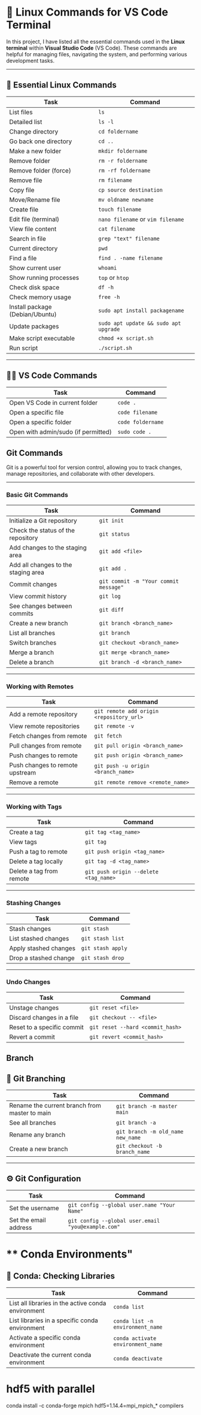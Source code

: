 # 📂 Linux Commands for VS Code Terminal

In this project, I have listed all the essential commands used in the **Linux terminal** within **Visual Studio Code** (VS Code). These commands are helpful for managing files, navigating the system, and performing various development tasks.

---

## 🐧 Essential Linux Commands

| **Task**                              | **Command**                                   |
|---------------------------------------|-----------------------------------------------|
| List files                            | `ls`                                          |
| Detailed list                         | `ls -l`                                       |
| Change directory                      | `cd foldername`                               |
| Go back one directory                 | `cd ..`                                       |
| Make a new folder                     | `mkdir foldername`                            |
| Remove folder                         | `rm -r foldername`                            |
| Remove folder (force)                 | `rm -rf foldername`                           |
| Remove file                           | `rm filename`                                 |
| Copy file                             | `cp source destination`                       |
| Move/Rename file                      | `mv oldname newname`                          |
| Create file                           | `touch filename`                              |
| Edit file (terminal)                  | `nano filename` or `vim filename`             |
| View file content                     | `cat filename`                                |
| Search in file                        | `grep "text" filename`                        |
| Current directory                     | `pwd`                                         |
| Find a file                           | `find . -name filename`                       |
| Show current user                     | `whoami`                                      |
| Show running processes                | `top` or `htop`                               |
| Check disk space                      | `df -h`                                       |
| Check memory usage                    | `free -h`                                     |
| Install package (Debian/Ubuntu)       | `sudo apt install packagename`                |
| Update packages                       | `sudo apt update && sudo apt upgrade`         |
| Make script executable                | `chmod +x script.sh`                          |
| Run script                            | `./script.sh`                                 |

---

## 🧑‍💻 VS Code Commands

| **Task**                              | **Command**                                   |
|---------------------------------------|-----------------------------------------------|
| Open VS Code in current folder        | `code .`                                      |
| Open a specific file                  | `code filename`                               |
| Open a specific folder                | `code foldername`                             |
| Open with admin/sudo (if permitted)   | `sudo code .`                                 |

##  Git Commands

Git is a powerful tool for version control, allowing you to track changes, manage repositories, and collaborate with other developers.

---

### **Basic Git Commands**

| **Task**                          | **Command**                                 |
|-----------------------------------|---------------------------------------------|
| Initialize a Git repository       | `git init`                                  |
| Check the status of the repository| `git status`                                |
| Add changes to the staging area   | `git add <file>`                            |
| Add all changes to the staging area| `git add .`                                 |
| Commit changes                    | `git commit -m "Your commit message"`       |
| View commit history               | `git log`                                   |
| See changes between commits       | `git diff`                                  |
| Create a new branch               | `git branch <branch_name>`                  |
| List all branches                 | `git branch`                                |
| Switch branches                   | `git checkout <branch_name>`                |
| Merge a branch                    | `git merge <branch_name>`                   |
| Delete a branch                   | `git branch -d <branch_name>`               |

---

### **Working with Remotes**

| **Task**                          | **Command**                                 |
|-----------------------------------|---------------------------------------------|
| Add a remote repository           | `git remote add origin <repository_url>`    |
| View remote repositories          | `git remote -v`                             |
| Fetch changes from remote         | `git fetch`                                 |
| Pull changes from remote          | `git pull origin <branch_name>`             |
| Push changes to remote            | `git push origin <branch_name>`             |
| Push changes to remote upstream   | `git push -u origin <branch_name>`          |
| Remove a remote                   | `git remote remove <remote_name>`           |

---

### **Working with Tags**

| **Task**                          | **Command**                                 |
|-----------------------------------|---------------------------------------------|
| Create a tag                      | `git tag <tag_name>`                        |
| View tags                         | `git tag`                                   |
| Push a tag to remote              | `git push origin <tag_name>`                |
| Delete a tag locally              | `git tag -d <tag_name>`                     |
| Delete a tag from remote          | `git push origin --delete <tag_name>`       |

---

### **Stashing Changes**

| **Task**                          | **Command**                                 |
|-----------------------------------|---------------------------------------------|
| Stash changes                     | `git stash`                                 |
| List stashed changes              | `git stash list`                            |
| Apply stashed changes             | `git stash apply`                           |
| Drop a stashed change             | `git stash drop`                            |

---

### **Undo Changes**

| **Task**                          | **Command**                                 |
|-----------------------------------|---------------------------------------------|
| Unstage changes                   | `git reset <file>`                          |
| Discard changes in a file         | `git checkout -- <file>`                    |
| Reset to a specific commit        | `git reset --hard <commit_hash>`            |
| Revert a commit                   | `git revert <commit_hash>`                  |

##  Branch 
## 🌱 Git Branching

| **Task**                                       | **Command**                                 |
|-----------------------------------------------|---------------------------------------------|
| Rename the current branch from master to main | `git branch -m master main`                 |
| See all branches                              | `git branch -a`                             |
| Rename any branch                             | `git branch -m old_name new_name`           |
| Create a new branch                           | `git checkout -b branch_name`               |

---

## ⚙️ Git Configuration

| **Task**                                       | **Command**                                 |
|-----------------------------------------------|---------------------------------------------|
| Set the username                              | `git config --global user.name "Your Name"`  |
| Set the email address                         | `git config --global user.email "you@example.com"` |

# ** Conda Environments"
## 🐍 Conda: Checking Libraries

| **Task**                                        | **Command**                                 |
|-------------------------------------------------|---------------------------------------------|
| List all libraries in the active conda environment | `conda list`                             |
| List libraries in a specific conda environment  | `conda list -n environment_name`            |
| Activate a specific conda environment           | `conda activate environment_name`           |
| Deactivate the current conda environment        | `conda deactivate`                          |

# hdf5 with parallel 
conda install -c conda-forge mpich hdf5=1.14.4=mpi_mpich_* compilers